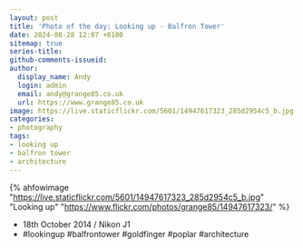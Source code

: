 ```yaml
---
layout: post
title: 'Photo of the day: Looking up - Balfron Tower'
date: 2024-08-28 12:07 +0100
sitemap: true
series-title:
github-comments-issueid:
author:
  display_name: Andy
  login: admin
  email: andy@grange85.co.uk
  url: https://www.grange85.co.uk
image: https://live.staticflickr.com/5601/14947617323_285d2954c5_b.jpg
categories:
- photography
tags:
- looking up
- balfron tower
- architecture
---
```

{% ahfowimage "https://live.staticflickr.com/5601/14947617323_285d2954c5_b.jpg" "Looking up" "https://www.flickr.com/photos/grange85/14947617323/" %}

- 18th October 2014 / Nikon J1
- #lookingup #balfrontower #goldfinger #poplar #architecture 
